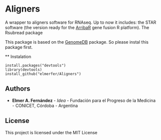 # Aligners
A wrapper to aligners software for RNAseq. Up to now it includes:
the STAR software (the version ready for the [ArribaR](https://github.com/elmerfer/ArribaR) gene fusion R platform).
The Rsubread package

This package is based on the [GenomeDB](https://github.com/elmerfer/GenomeDB) package. So please instal this package first.

** Instalation
```
install.packages("devtools")
library(devtools)
install_github("elmerfer/Aligners")
```

## Authors

* **Elmer A. Fernández** - *Idea* - Fundación para el Progreso de la Medicina - CONICET, Córdoba - Argentina 

## License

This project is licensed under the MIT License
